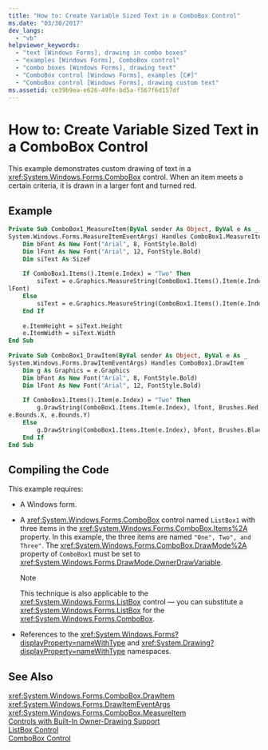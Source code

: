 ```yaml
---
title: "How to: Create Variable Sized Text in a ComboBox Control"
ms.date: "03/30/2017"
dev_langs: 
  - "vb"
helpviewer_keywords: 
  - "text [Windows Forms], drawing in combo boxes"
  - "examples [Windows Forms], ComboBox control"
  - "combo boxes [Windows Forms], drawing text"
  - "ComboBox control [Windows Forms], examples [C#]"
  - "ComboBox control [Windows Forms], drawing custom text"
ms.assetid: ce39b9ea-e626-49fe-bd5a-f567f6d157df
---
```

# How to: Create Variable Sized Text in a ComboBox Control
This example demonstrates custom drawing of text in a <xref:System.Windows.Forms.ComboBox> control. When an item meets a certain criteria, it is drawn in a larger font and turned red.  
  
## Example  
  
```vb  
Private Sub ComboBox1_MeasureItem(ByVal sender As Object, ByVal e As _  
System.Windows.Forms.MeasureItemEventArgs) Handles ComboBox1.MeasureItem  
    Dim bFont As New Font("Arial", 8, FontStyle.Bold)  
    Dim lFont As New Font("Arial", 12, FontStyle.Bold)  
    Dim siText As SizeF  
  
    If ComboBox1.Items().Item(e.Index) = "Two" Then  
        siText = e.Graphics.MeasureString(ComboBox1.Items().Item(e.Index), _  
lFont)  
    Else  
        siText = e.Graphics.MeasureString(ComboBox1.Items().Item(e.Index), bFont)  
    End If  
  
    e.ItemHeight = siText.Height  
    e.ItemWidth = siText.Width  
End Sub  
  
Private Sub ComboBox1_DrawItem(ByVal sender As Object, ByVal e As _  
System.Windows.Forms.DrawItemEventArgs) Handles ComboBox1.DrawItem  
    Dim g As Graphics = e.Graphics  
    Dim bFont As New Font("Arial", 8, FontStyle.Bold)  
    Dim lFont As New Font("Arial", 12, FontStyle.Bold)  
  
    If ComboBox1.Items().Item(e.Index) = "Two" Then  
        g.DrawString(ComboBox1.Items.Item(e.Index), lfont, Brushes.Red, _  
e.Bounds.X, e.Bounds.Y)  
    Else  
        g.DrawString(ComboBox1.Items.Item(e.Index), bFont, Brushes.Black, e.Bounds.X, e.Bounds.Y)  
    End If  
End Sub  
```  
  
## Compiling the Code  
 This example requires:  
  
-   A Windows form.  
  
-   A <xref:System.Windows.Forms.ComboBox> control named `ListBox1` with three items in the <xref:System.Windows.Forms.ComboBox.Items%2A> property. In this example, the three items are named `"One", Two", and Three"`. The <xref:System.Windows.Forms.ComboBox.DrawMode%2A> property of `ComboBox1` must be set to <xref:System.Windows.Forms.DrawMode.OwnerDrawVariable>.  
  
    > [!NOTE]
    >  This technique is also applicable to the <xref:System.Windows.Forms.ListBox> control — you can substitute a <xref:System.Windows.Forms.ListBox> for the <xref:System.Windows.Forms.ComboBox>.  
  
-   References to the <xref:System.Windows.Forms?displayProperty=nameWithType> and <xref:System.Drawing?displayProperty=nameWithType> namespaces.  
  
## See Also  
 <xref:System.Windows.Forms.ComboBox.DrawItem>  
 <xref:System.Windows.Forms.DrawItemEventArgs>  
 <xref:System.Windows.Forms.ComboBox.MeasureItem>  
 [Controls with Built-In Owner-Drawing Support](../../../../docs/framework/winforms/controls/controls-with-built-in-owner-drawing-support.md)  
 [ListBox Control](../../../../docs/framework/winforms/controls/listbox-control-windows-forms.md)  
 [ComboBox Control](../../../../docs/framework/winforms/controls/combobox-control-windows-forms.md)
